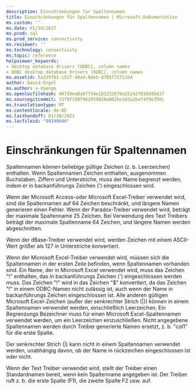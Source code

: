 ```yaml
---
description: Einschränkungen für Spaltennamen
title: Einschränkungen für Spaltennamen | Microsoft-Dokumentation
ms.custom: ''
ms.date: 01/19/2017
ms.prod: sql
ms.prod_service: connectivity
ms.reviewer: ''
ms.technology: connectivity
ms.topic: reference
helpviewer_keywords:
- desktop database drivers [ODBC], column names
- ODBC desktop database drivers [ODBC], column names
ms.assetid: 5a339f61-c52f-40ad-8deb-d785f72753d4
author: David-Engel
ms.author: v-daenge
ms.openlocfilehash: 46719ea0a0ff34e103252678e25242f010d9bd37
ms.sourcegitcommit: 33f0f190f962059826e002be165a2bef4f9e350c
ms.translationtype: MT
ms.contentlocale: de-DE
ms.lasthandoff: 01/30/2021
ms.locfileid: "99190646"
---
```

# <a name="column-name-limitations"></a>Einschränkungen für Spaltennamen
Spaltennamen können beliebige gültige Zeichen (z. b. Leerzeichen) enthalten. Wenn Spaltennamen Zeichen enthalten, ausgenommen Buchstaben, Ziffern und Unterstriche, muss der Name begrenzt werden, indem er in backanführungs Zeichen (') eingeschlossen wird.  
  
 Wenn der Microsoft Access-oder Microsoft Excel-Treiber verwendet wird, sind die Spaltennamen auf 64 Zeichen beschränkt, und längere Namen generieren einen Fehler. Wenn der Paradox-Treiber verwendet wird, beträgt der maximale Spaltenname 25 Zeichen. Bei Verwendung des Text Treibers beträgt der maximale Spaltenname 64 Zeichen, und längere Namen werden abgeschnitten.  
  
 Wenn der dBase-Treiber verwendet wird, werden Zeichen mit einem ASCII-Wert größer als 127 in Unterstriche konvertiert.  
  
 Wenn der Microsoft Excel-Treiber verwendet wird, müssen sich die Spaltennamen in der ersten Zeile befinden, wenn Spaltennamen vorhanden sind. Ein Name, der in Microsoft Excel verwendet wird, muss das Zeichen "!" enthalten, das in backanführungs Zeichen (') eingeschlossen werden muss. Das Zeichen "!" wird in das Zeichen "$" konvertiert, da das Zeichen "!" in einem ODBC-Namen nicht zulässig ist, auch wenn der Name in backanführungs Zeichen eingeschlossen ist. Alle anderen gültigen Microsoft Excel-Zeichen (außer der senkrechter Strich (&#124;)) können in einem Spaltennamen verwendet werden, einschließlich Leerzeichen. Ein Begrenzungs Bezeichner muss für einen Microsoft Excel-Spaltennamen verwendet werden, um ein Leerzeichen einzuschließen. Nicht angegebene Spaltennamen werden durch Treiber generierte Namen ersetzt, z. b. "col1" für die erste Spalte.  
  
 Der senkrechter Strich (&#124;) kann nicht in einem Spaltennamen verwendet werden, unabhängig davon, ob der Name in rückzeichen eingeschlossen ist oder nicht.  
  
 Wenn der Text Treiber verwendet wird, stellt der Treiber einen Standardnamen bereit, wenn kein Spaltenname angegeben ist. Der Treiber ruft z. b. die erste Spalte (F1), die zweite Spalte F2 usw. auf.
